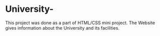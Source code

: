 # University- 
This project was done as a part of HTML/CSS mini project. The Website gives information about the University and its facilities. 
